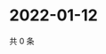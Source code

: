 # 2022-01-12

共 0 条

<!-- BEGIN WEIBO -->
<!-- 最后更新时间 Wed Jan 12 2022 12:15:54 GMT+0800 (China Standard Time) -->

<!-- END WEIBO -->

